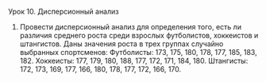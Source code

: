 Урок 10. Дисперсионный анализ

1. Провести дисперсионный анализ для определения того, есть ли различия среднего роста среди взрослых футболистов, хоккеистов и штангистов.
Даны значения роста в трех группах случайно выбранных спортсменов:
Футболисты: 173, 175, 180, 178, 177, 185, 183, 182.
Хоккеисты: 177, 179, 180, 188, 177, 172, 171, 184, 180.
Штангисты: 172, 173, 169, 177, 166, 180, 178, 177, 172, 166, 170. 